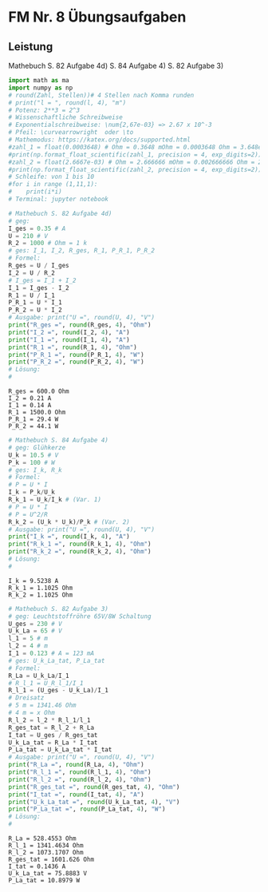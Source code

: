 # FM Nr. 8 Übungsaufgaben

## Leistung

Mathebuch 
S. 82 Aufgabe 4d) 
S. 84 Aufgabe 4) 
S. 82 Aufgabe 3)


```python
import math as ma
import numpy as np
# round(Zahl, Stellen))# 4 Stellen nach Komma runden
# print("l = ", round(l, 4), "m")
# Potenz: 2**3 = 2^3
# Wissenschaftliche Schreibweise
# Exponentialschreibweise: \num{2,67e-03} => 2.67 x 10^-3
# Pfeil: \curvearrowright  oder \to
# Mathemodus: https://katex.org/docs/supported.html
#zahl_1 = float(0.0003648) # Ohm = 0.3648 mOhm = 0.0003648 Ohm = 3.648e-04 Ohm 
#print(np.format_float_scientific(zahl_1, precision = 4, exp_digits=2))
#zahl_2 = float(2.6667e-03) # Ohm = 2.666666 mOhm = 0.002666666 Ohm = 2.6667e-03 Ohm
#print(np.format_float_scientific(zahl_2, precision = 4, exp_digits=2))
# Schleife: von 1 bis 10 
#for i in range (1,11,1):
#    print(i*i)
# Terminal: jupyter notebook
```


```python
# Mathebuch S. 82 Aufgabe 4d) 
# geg:
I_ges = 0.35 # A
U = 210 # V
R_2 = 1000 # Ohm = 1 k
# ges: I_1, I_2, R_ges, R_1, P_R_1, P_R_2
# Formel:
R_ges = U / I_ges
I_2 = U / R_2
# I_ges = I_1 + I_2
I_1 = I_ges - I_2
R_1 = U / I_1
P_R_1 = U * I_1
P_R_2 = U * I_2
# Ausgabe: print("U =", round(U, 4), "V")
print("R_ges =", round(R_ges, 4), "Ohm")
print("I_2 =", round(I_2, 4), "A")
print("I_1 =", round(I_1, 4), "A")
print("R_1 =", round(R_1, 4), "Ohm")
print("P_R_1 =", round(P_R_1, 4), "W")
print("P_R_2 =", round(P_R_2, 4), "W")
# Lösung:
# 
```

    R_ges = 600.0 Ohm
    I_2 = 0.21 A
    I_1 = 0.14 A
    R_1 = 1500.0 Ohm
    P_R_1 = 29.4 W
    P_R_2 = 44.1 W



```python
# Mathebuch S. 84 Aufgabe 4) 
# geg: Glühkerze
U_k = 10.5 # V
P_k = 100 # W
# ges: I_k, R_k
# Formel:
# P = U * I
I_k = P_k/U_k
R_k_1 = U_k/I_k # (Var. 1)
# P = U * I
# P = U^2/R
R_k_2 = (U_k * U_k)/P_k # (Var. 2)
# Ausgabe: print("U =", round(U, 4), "V")
print("I_k =", round(I_k, 4), "A")
print("R_k_1 =", round(R_k_1, 4), "Ohm")
print("R_k_2 =", round(R_k_2, 4), "Ohm")
# Lösung:
# 
```

    I_k = 9.5238 A
    R_k_1 = 1.1025 Ohm
    R_k_2 = 1.1025 Ohm



```python
# Mathebuch S. 82 Aufgabe 3)
# geg: Leuchtstoffröhre 65V/8W Schaltung
U_ges = 230 # V
U_k_La = 65 # V
l_1 = 5 # m
l_2 = 4 # m
I_1 = 0.123 # A = 123 mA
# ges: U_k_La_tat, P_La_tat
# Formel:
R_La = U_k_La/I_1
# R_l_1 = U_R_l_1/I_1
R_l_1 = (U_ges - U_k_La)/I_1
# Dreisatz
# 5 m = 1341.46 Ohm
# 4 m = x Ohm
R_l_2 = l_2 * R_l_1/l_1
R_ges_tat = R_l_2 + R_La
I_tat = U_ges / R_ges_tat
U_k_La_tat = R_La * I_tat
P_La_tat = U_k_La_tat * I_tat
# Ausgabe: print("U =", round(U, 4), "V")
print("R_La =", round(R_La, 4), "Ohm")
print("R_l_1 =", round(R_l_1, 4), "Ohm")
print("R_l_2 =", round(R_l_2, 4), "Ohm")
print("R_ges_tat =", round(R_ges_tat, 4), "Ohm")
print("I_tat =", round(I_tat, 4), "A")
print("U_k_La_tat =", round(U_k_La_tat, 4), "V")
print("P_La_tat =", round(P_La_tat, 4), "W")
# Lösung:
# 
```

    R_La = 528.4553 Ohm
    R_l_1 = 1341.4634 Ohm
    R_l_2 = 1073.1707 Ohm
    R_ges_tat = 1601.626 Ohm
    I_tat = 0.1436 A
    U_k_La_tat = 75.8883 V
    P_La_tat = 10.8979 W



```python

```
